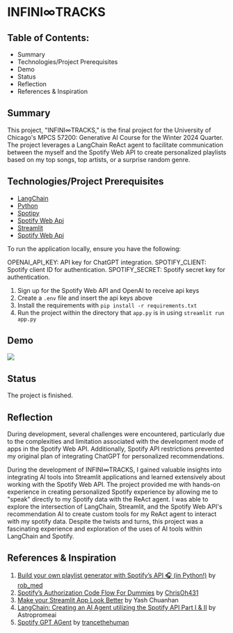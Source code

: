 # INFINI∞TRACKS

## Table of Contents: 
- Summary
- Technologies/Project Prerequisites
- Demo
- Status
- Reflection
- References & Inspiration

## Summary
This project, "INFINI∞TRACKS," is the final project for the University of Chicago's MPCS 57200: Generative AI Course for the Winter 2024 Quarter. The project leverages a LangChain ReAct agent to facilitate communication between the myself and the Spotify Web API to create personalized playlists based on my top songs, top artists, or a surprise random genre.


## Technologies/Project Prerequisites 

- [LangChain](https://python.langchain.com/docs/get_started/introduction)
- [Python](https://www.python.org/)
- [Spotipy](https://spotipy.readthedocs.io/en/2.22.1/?highlight=top#)
- [Spotify Web Api](https://developer.spotify.com/documentation/web-api)
- [Streamlit](https://streamlit.io/)
- [Spotify Web Api](https://developer.spotify.com/documentation/web-api)

To run the application locally, ensure you have the following:

OPENAI_API_KEY: API key for ChatGPT integration.
SPOTIFY_CLIENT: Spotify client ID for authentication.
SPOTIFY_SECRET: Spotify secret key for authentication.

1. Sign up for the Spotify Web API and OpenAI to receive api keys
2. Create a `.env` file and insert the api keys above
3. Install the requirements with `pip install -r requirements.txt`
4. Run the project within the directory that `app.py` is in using `streamlit run app.py`

## Demo

![]("readme_content/infinitracks_demo.gif")

## Status
The project is finished.

## Reflection
During development, several challenges were encountered, particularly due to the complexities and limitation associated with the development mode of apps in the Spotify Web API. Additionally, Spotify API restrictions prevented my original plan of integrating ChatGPT for personalized recommendations. 

During the development of INFINI∞TRACKS, I gained valuable insights into integrating AI tools into Streamlit applications and learned extensively about working with the Spotify Web API. The project provided me with hands-on experience in creating personalized Spotify experience by allowing me to "speak" directly to my Spotify data with the ReAct agent. I was able to explore the intersection of LangChain, Streamlit, and the Spotify Web API's recommendation AI to create custom tools for my ReAct agent to interact with my spotify data. Despite the twists and turns, this project was a fascinating experience and exploration of the uses of AI tools within LangChain and Spotify.

## References & Inspiration
1. [Build your own playlist generator with Spotify’s API 🎧 (in Python!)](https://medium.com/analytics-vidhya/build-your-own-playlist-generator-with-spotifys-api-in-python-ceb883938ce4) by [rob_med](https://github.com/rob-med)
2. [Spotify’s Authorization Code Flow For Dummies](https://cjohanaja.com/posts/spotify-auth-primer/) by [ChrisOh431](https://github.com/ChrisOh431)
3. [Make your Streamlit App Look Better](https://medium.com/international-school-of-ai-data-science/make-your-streamlit-web-app-look-better-14355c2db871) by Yash Chuanhan
4. [LangChain: Creating an AI Agent utilizing the Spotify API Part I & II](https://medium.com/@astropomeai/langchain-creating-an-ai-agent-utilizing-the-spotify-api-f0975470fd26) by Astropromeai
5. [Spotify GPT AGent](https://github.com/trancethehuman/spotify-chat) by [trancethehuman](https://github.com/trancethehuman)
